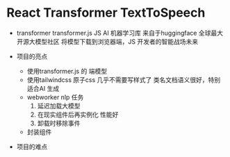 # React Transformer TextToSpeech

- transformer
    transformer.js JS AI 机器学习库
    来自于huggingface 全球最大开源大模型社区
    将模型下载到浏览器端，JS 开发者的智能战场未来

- 项目的亮点
    - 使用transformer.js 的 端模型
    - 使用tailwindcss 原子css 几乎不需要写样式了
        类名文档语义很好，特别适合AI 生成
    - webworker nlp 任务
        1. 延迟加载大模型
        2. 在现实组件后再实例化 性能好
        3. 卸载时移除事件
    - 封装组件
- 项目的难点